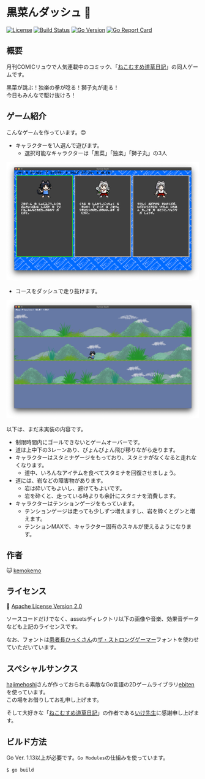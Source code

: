 # 黒菜んダッシュ :dash:

[![License](https://img.shields.io/github/license/kemokemo/kuronan-dash)](https://opensource.org/licenses/Apache-2.0) [![Build Status](https://travis-ci.org/kemokemo/kuronan-dash.svg?branch=master)](https://travis-ci.org/kemokemo/kuronan-dash) [![Go Version](https://img.shields.io/github/go-mod/go-version/kemokemo/kuronan-dash)](https://github.com/kemokemo/kuronan-dash/blob/master/go.mod) [![Go Report Card](https://goreportcard.com/badge/github.com/kemokemo/kuronan-dash)](https://goreportcard.com/report/github.com/kemokemo/kuronan-dash)

## 概要

月刊COMICリュウで人気連載中のコミック、「[ねこむすめ道草日記](http://www.comic-ryu.jp/_nekomusume/)」の同人ゲームです。

黒菜が跳ぶ！独楽の拳が唸る！獅子丸が走る！  
今日もみんなで駆け抜けろ！

## ゲーム紹介

こんなゲームを作っています。:blush:

- キャラクターを1人選んで遊びます。
  - 選択可能なキャラクターは「黒菜」「独楽」「獅子丸」の3人

![SelectScreen](media/select_screen.png)

- コースをダッシュで走り抜けます。

![GameScreenKurona](media/game_screen_kurona.png)

以下は、まだ未実装の内容です。

- 制限時間内にゴールできないとゲームオーバーです。
- 道は上中下の3レーンあり、ぴょんぴょん飛び移りながら走ります。
- キャラクターはスタミナゲージをもっており、スタミナがなくなると走れなくなります。
  - 道中、いろんなアイテムを食べてスタミナを回復させましょう。
- 道には、岩などの障害物があります。
  - 岩は砕いてもよいし、避けてもよいです。
  - 岩を砕くと、走っている時よりも余計にスタミナを消費します。
- キャラクターはテンションゲージをもっています。
  - テンションゲージは走っても少しずつ増えますし、岩を砕くとグンと増えます。
  - テンションMAXで、キャラクター固有のスキルが使えるようになります。

## 作者

:cat: [kemokemo](https://github.com/kemokemo)

## ライセンス

:orange_book: [Apache License Version 2.0](https://github.com/kemokemo/kuronan-dash/blob/master/LICENSE)

ソースコードだけでなく、assetsディレクトリ以下の画像や音楽、効果音データなども上記のライセンスです。

なお、フォントは[患者長ひっくさん](https://twitter.com/hicchicc)の[ザ・ストロングゲーマー](http://www17.plala.or.jp/xxxxxxx/00ff/)フォントを使わせていただいています。

## スペシャルサンクス

[hajimehoshi](https://github.com/hajimehoshi)さんが作っておられる素敵なGo言語の2Dゲームライブラリ[ebiten](https://github.com/hajimehoshi/ebiten)を使っています。  
この場をお借りしてお礼申し上げます。

そして大好きな「[ねこむすめ道草日記](http://www.comic-ryu.jp/_nekomusume/)」の作者である[いけ先生](https://twitter.com/ikenokappa)に感謝申し上げます。

## ビルド方法

Go Ver. 1.13以上が必要です。`Go Modules`の仕組みを使っています。

```sh
$ go build
```
